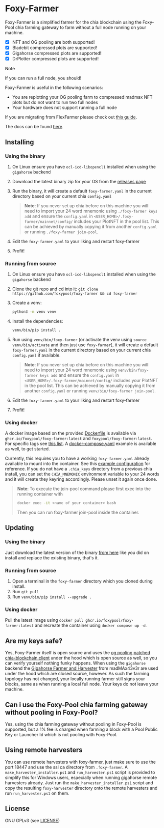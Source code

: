 Foxy-Farmer
======

Foxy-Farmer is a simplified farmer for the chia blockchain using the Foxy-Pool chia farming gateway to farm without a full node running on your machine.

- [x] NFT and OG pooling are both supported!
- [x] Bladebit compressed plots are supported!
- [x] Gigahorse compressed plots are supported!
- [x] DrPlotter compressed plots are supported!

> [!NOTE]
> If you can run a full node, you should!

Foxy-Farmer is useful in the following scenarios:
- You are replotting your OG pooling farm to compressed madmax NFT plots but do not want to run two full nodes
- Your hardware does not support running a full node

If you are migrating from FlexFarmer please check out [this guide](https://docs.foxypool.io/proof-of-spacetime/guides/switching-from-flex-farmer-to-foxy/).

The docs can be found [here](https://docs.foxypool.io/proof-of-spacetime/foxy-farmer/). 

## Installing

### Using the binary

1. On Linux ensure you have `ocl-icd-libopencl1` installed when using the `gigahorse` backend
2. Download the latest binary zip for your OS from the [releases page](https://github.com/foxypool/foxy-farmer/releases/latest)
3. Run the binary, it will create a default `foxy-farmer.yaml` in the current directory based on your current chia `config.yaml`
    > **Note**:
    > If you never set up chia before on this machine you will need to import your 24 word mnemonic using `./foxy-farmer keys add` and ensure the `config.yaml` in `<USER_HOME>/.foxy-farmer/mainnet/config/` includes your PlotNFT in the pool list. This can be achieved by manually copying it from another `config.yaml` or running `./foxy-farmer join-pool`.

4. Edit the `foxy-farmer.yaml` to your liking and restart foxy-farmer
5. Profit!

### Running from source

1. On Linux ensure you have `ocl-icd-libopencl1` installed when using the `gigahorse` backend
2. Clone the git repo and cd into it: `git clone https://github.com/foxypool/foxy-farmer && cd foxy-farmer`
3. Create a venv:
    ```bash
    python3 -m venv venv
    ```
4. Install the dependencies:
    ```bash
    venv/bin/pip install .
    ```
5. Run using `venv/bin/foxy-farmer` (or activate the venv using `source venv/bin/activate` and then just use `foxy-farmer`), it will create a default `foxy-farmer.yaml` in the current directory based on your current chia `config.yaml` if available.
   > **Note**:
   > If you never set up chia before on this machine you will need to import your 24 word mnemonic using `venv/bin/foxy-farmer keys add` and ensure the `config.yaml` in `<USER_HOME>/.foxy-farmer/mainnet/config/` includes your PlotNFT in the pool list. This can be achieved by manually copying it from another `config.yaml` or running `venv/bin/foxy-farmer join-pool`.

6. Edit the `foxy-farmer.yaml` to your liking and restart foxy-farmer
7. Profit!

### Using docker

A docker image based on the provided [Dockerfile](https://github.com/foxypool/foxy-farmer/blob/main/Dockerfile) is available via `ghcr.io/foxypool/foxy-farmer:latest` and `foxypool/foxy-farmer:latest`.
For specific tags see [this list](https://github.com/foxypool/foxy-farmer/pkgs/container/foxy-farmer).
A [docker-compose.yaml](https://github.com/foxypool/foxy-farmer/blob/main/docker-compose.yaml) example is available as well, to get started.

Currently, this requires you to have a working `foxy-farmer.yaml` already available to mount into the container. See this [example configuration](https://docs.foxypool.io/proof-of-spacetime/foxy-farmer/configuration/#example-configuration) for reference.
If you do not have a `.chia_keys` directory from a previous chia install, you can set the `CHIA_MNEMONIC` environment variable to your 24 words and it will create they keyring accordingly. Please unset it again once done.

> **Note**:
> To execute the join-pool command please first exec into the running container with
> ```bash
> docker exec -it <name of your container> bash
> ```
> Then you can run foxy-farmer join-pool inside the container.

## Updating

### Using the binary

Just download the latest version of the binary [from here](https://github.com/foxypool/foxy-farmer/releases/latest) like you did on install and replace the existing binary, that's it.

### Running from source

1. Open a terminal in the `foxy-farmer` directory which you cloned during install.
2. Run `git pull`
3. Run `venv/bin/pip install --upgrade .`

### Using docker

Pull the latest image using `docker pull ghcr.io/foxypool/foxy-farmer:latest` and recreate the container using `docker compose up -d`.

## Are my keys safe?

Yes, Foxy-Farmer itself is open source and uses the [og pooling patched chia-blockchain client](https://github.com/foxypool/chia-blockchain) under the hood which is open source as well, so you can verify yourself nothing funky happens. When using the `gigahorse` backend the [Gigahorse Farmer and Harvester](https://github.com/madMAx43v3r/chia-gigahorse) from madMAx43v3r are used under the hood which are closed source, however. As such the farming topology has not changed, your locally running farmer still signs your blocks, same as when running a local full node. Your keys do not leave your machine.

## Can i use the Foxy-Pool chia farming gateway without pooling in Foxy-Pool?

Yes, using the chia farming gateway without pooling in Foxy-Pool is supported, but a 1% fee is charged when farming a block with a Pool Public Key or Launcher Id which is not pooling with Foxy-Pool.

## Using remote harvesters

You can use remote harvesters with foxy-farmer, just make sure to use the port 18447 and use the ssl ca directory from `.foxy-farmer`.
A `make_harvester_installer.ps1` and `run_harvester.ps1` script is provided to simplify this for Windows users, especially when running gigahorse remote harvesters already. Just run the `make_harvester_installer.ps1` script and copy the resulting `foxy-harvester` directory onto the remote harvesters and run `run_harvester.ps1` on them.

## License

GNU GPLv3 (see [LICENSE](https://github.com/foxypool/foxy-farmer/blob/main/LICENSE))

